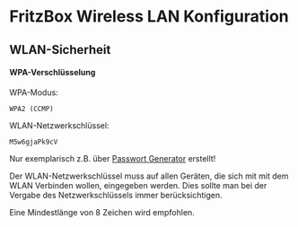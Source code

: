 # FritzBox Wireless LAN Konfiguration

## WLAN-Sicherheit

#### WPA-Verschlüsselung

WPA-Modus:
```
WPA2 (CCMP)
```

WLAN-Netzwerkschlüssel:
```
M5w6gjaPk9cV
```
Nur exemplarisch z.B. über [Passwort Generator][WEB002] erstellt! 

Der WLAN-Netzwerkschlüssel muss auf allen Geräten, die sich mit
mit dem WLAN Verbinden wollen, eingegeben werden. Dies sollte 
man bei der Vergabe des Netzwerkschlüssels immer berücksichtigen.

Eine Mindestlänge von 8 Zeichen wird empfohlen.


[WEB001]:https://de.wikipedia.org/wiki/WPA2
[WEB002]: http://www.onlinepasswortgenerator.de/
